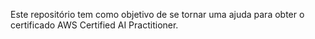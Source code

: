 Este repositório tem como objetivo de se tornar uma ajuda para obter o certificado AWS Certified AI Practitioner.
